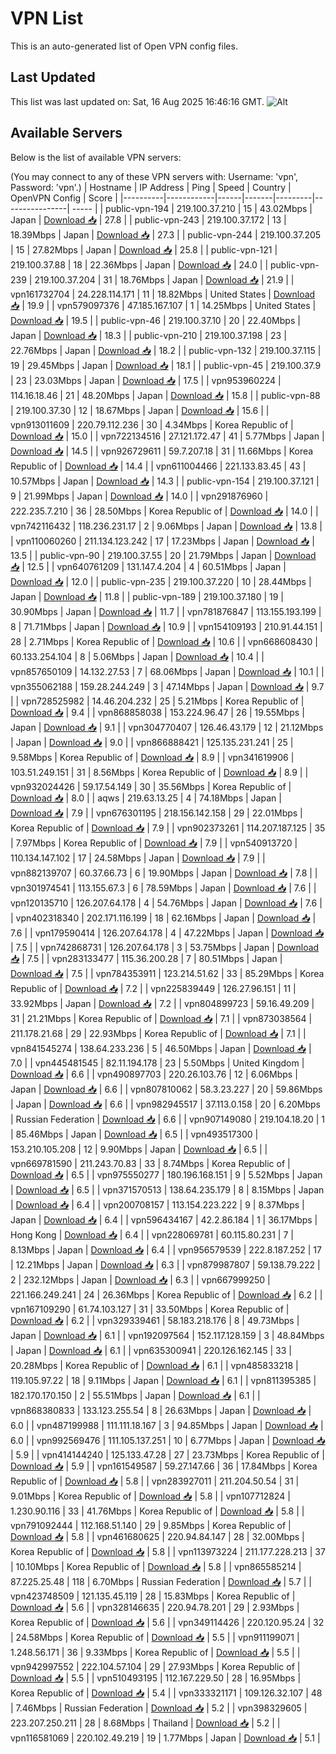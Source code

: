 # VPN List

This is an auto-generated list of Open VPN config files.

## Last Updated

This list was last updated on: Sat, 16 Aug 2025 16:46:16 GMT.
![Alt](https://repobeats.axiom.co/api/embed/186b98318ef1479477931607c1ad7d823f12451f.svg "Repobeats analytics image")

## Available Servers

Below is the list of available VPN servers:

(You may connect to any of these VPN servers with: Username: 'vpn', Password: 'vpn'.)
| Hostname | IP Address | Ping | Speed | Country | OpenVPN Config | Score |
|----------|------------|------|-------|---------|----------------| ----- |
| public-vpn-194 | 219.100.37.210 | 15 | 43.02Mbps | Japan | [Download 📥](./configs/server_0_JP.ovpn) | 27.8 |
| public-vpn-243 | 219.100.37.172 | 13 | 18.39Mbps | Japan | [Download 📥](./configs/server_1_JP.ovpn) | 27.3 |
| public-vpn-244 | 219.100.37.205 | 15 | 27.82Mbps | Japan | [Download 📥](./configs/server_2_JP.ovpn) | 25.8 |
| public-vpn-121 | 219.100.37.88 | 18 | 22.36Mbps | Japan | [Download 📥](./configs/server_3_JP.ovpn) | 24.0 |
| public-vpn-239 | 219.100.37.204 | 31 | 18.76Mbps | Japan | [Download 📥](./configs/server_4_JP.ovpn) | 21.9 |
| vpn161732704 | 24.228.114.171 | 11 | 18.82Mbps | United States | [Download 📥](./configs/server_5_US.ovpn) | 19.9 |
| vpn579097376 | 47.185.167.107 | 1 | 14.25Mbps | United States | [Download 📥](./configs/server_6_US.ovpn) | 19.5 |
| public-vpn-46 | 219.100.37.10 | 20 | 22.40Mbps | Japan | [Download 📥](./configs/server_7_JP.ovpn) | 18.3 |
| public-vpn-210 | 219.100.37.198 | 23 | 22.76Mbps | Japan | [Download 📥](./configs/server_8_JP.ovpn) | 18.2 |
| public-vpn-132 | 219.100.37.115 | 19 | 29.45Mbps | Japan | [Download 📥](./configs/server_9_JP.ovpn) | 18.1 |
| public-vpn-45 | 219.100.37.9 | 23 | 23.03Mbps | Japan | [Download 📥](./configs/server_10_JP.ovpn) | 17.5 |
| vpn953960224 | 114.16.18.46 | 21 | 48.20Mbps | Japan | [Download 📥](./configs/server_11_JP.ovpn) | 15.8 |
| public-vpn-88 | 219.100.37.30 | 12 | 18.67Mbps | Japan | [Download 📥](./configs/server_12_JP.ovpn) | 15.6 |
| vpn913011609 | 220.79.112.236 | 30 | 4.34Mbps | Korea Republic of | [Download 📥](./configs/server_13_KR.ovpn) | 15.0 |
| vpn722134516 | 27.121.172.47 | 41 | 5.77Mbps | Japan | [Download 📥](./configs/server_14_JP.ovpn) | 14.5 |
| vpn926729611 | 59.7.207.18 | 31 | 11.66Mbps | Korea Republic of | [Download 📥](./configs/server_15_KR.ovpn) | 14.4 |
| vpn611004466 | 221.133.83.45 | 43 | 10.57Mbps | Japan | [Download 📥](./configs/server_16_JP.ovpn) | 14.3 |
| public-vpn-154 | 219.100.37.121 | 9 | 21.99Mbps | Japan | [Download 📥](./configs/server_17_JP.ovpn) | 14.0 |
| vpn291876960 | 222.235.7.210 | 36 | 28.50Mbps | Korea Republic of | [Download 📥](./configs/server_18_KR.ovpn) | 14.0 |
| vpn742116432 | 118.236.231.17 | 2 | 9.06Mbps | Japan | [Download 📥](./configs/server_19_JP.ovpn) | 13.8 |
| vpn110060260 | 211.134.123.242 | 17 | 17.23Mbps | Japan | [Download 📥](./configs/server_20_JP.ovpn) | 13.5 |
| public-vpn-90 | 219.100.37.55 | 20 | 21.79Mbps | Japan | [Download 📥](./configs/server_21_JP.ovpn) | 12.5 |
| vpn640761209 | 131.147.4.204 | 4 | 60.51Mbps | Japan | [Download 📥](./configs/server_22_JP.ovpn) | 12.0 |
| public-vpn-235 | 219.100.37.220 | 10 | 28.44Mbps | Japan | [Download 📥](./configs/server_23_JP.ovpn) | 11.8 |
| public-vpn-189 | 219.100.37.180 | 19 | 30.90Mbps | Japan | [Download 📥](./configs/server_24_JP.ovpn) | 11.7 |
| vpn781876847 | 113.155.193.199 | 8 | 71.71Mbps | Japan | [Download 📥](./configs/server_25_JP.ovpn) | 10.9 |
| vpn154109193 | 210.91.44.151 | 28 | 2.71Mbps | Korea Republic of | [Download 📥](./configs/server_26_KR.ovpn) | 10.6 |
| vpn668608430 | 60.133.254.104 | 8 | 5.06Mbps | Japan | [Download 📥](./configs/server_27_JP.ovpn) | 10.4 |
| vpn857650109 | 14.132.27.53 | 7 | 68.06Mbps | Japan | [Download 📥](./configs/server_28_JP.ovpn) | 10.1 |
| vpn355062188 | 159.28.244.249 | 3 | 47.14Mbps | Japan | [Download 📥](./configs/server_29_JP.ovpn) | 9.7 |
| vpn728525982 | 14.46.204.232 | 25 | 5.21Mbps | Korea Republic of | [Download 📥](./configs/server_30_KR.ovpn) | 9.4 |
| vpn868858038 | 153.224.96.47 | 26 | 19.55Mbps | Japan | [Download 📥](./configs/server_31_JP.ovpn) | 9.1 |
| vpn304770407 | 126.46.43.179 | 12 | 21.12Mbps | Japan | [Download 📥](./configs/server_32_JP.ovpn) | 9.0 |
| vpn866888421 | 125.135.231.241 | 25 | 9.58Mbps | Korea Republic of | [Download 📥](./configs/server_33_KR.ovpn) | 8.9 |
| vpn341619906 | 103.51.249.151 | 31 | 8.56Mbps | Korea Republic of | [Download 📥](./configs/server_34_KR.ovpn) | 8.9 |
| vpn932024426 | 59.17.54.149 | 30 | 35.56Mbps | Korea Republic of | [Download 📥](./configs/server_35_KR.ovpn) | 8.0 |
| aqws | 219.63.13.25 | 4 | 74.18Mbps | Japan | [Download 📥](./configs/server_36_JP.ovpn) | 7.9 |
| vpn676301195 | 218.156.142.158 | 29 | 22.01Mbps | Korea Republic of | [Download 📥](./configs/server_37_KR.ovpn) | 7.9 |
| vpn902373261 | 114.207.187.125 | 35 | 7.97Mbps | Korea Republic of | [Download 📥](./configs/server_38_KR.ovpn) | 7.9 |
| vpn540913720 | 110.134.147.102 | 17 | 24.58Mbps | Japan | [Download 📥](./configs/server_39_JP.ovpn) | 7.9 |
| vpn882139707 | 60.37.66.73 | 6 | 19.90Mbps | Japan | [Download 📥](./configs/server_40_JP.ovpn) | 7.8 |
| vpn301974541 | 113.155.67.3 | 6 | 78.59Mbps | Japan | [Download 📥](./configs/server_41_JP.ovpn) | 7.6 |
| vpn120135710 | 126.207.64.178 | 4 | 54.76Mbps | Japan | [Download 📥](./configs/server_42_JP.ovpn) | 7.6 |
| vpn402318340 | 202.171.116.199 | 18 | 62.16Mbps | Japan | [Download 📥](./configs/server_43_JP.ovpn) | 7.6 |
| vpn179590414 | 126.207.64.178 | 4 | 47.22Mbps | Japan | [Download 📥](./configs/server_44_JP.ovpn) | 7.5 |
| vpn742868731 | 126.207.64.178 | 3 | 53.75Mbps | Japan | [Download 📥](./configs/server_45_JP.ovpn) | 7.5 |
| vpn283133477 | 115.36.200.28 | 7 | 80.51Mbps | Japan | [Download 📥](./configs/server_46_JP.ovpn) | 7.5 |
| vpn784353911 | 123.214.51.62 | 33 | 85.29Mbps | Korea Republic of | [Download 📥](./configs/server_47_KR.ovpn) | 7.2 |
| vpn225839449 | 126.27.96.151 | 11 | 33.92Mbps | Japan | [Download 📥](./configs/server_48_JP.ovpn) | 7.2 |
| vpn804899723 | 59.16.49.209 | 31 | 21.21Mbps | Korea Republic of | [Download 📥](./configs/server_49_KR.ovpn) | 7.1 |
| vpn873038564 | 211.178.21.68 | 29 | 22.93Mbps | Korea Republic of | [Download 📥](./configs/server_50_KR.ovpn) | 7.1 |
| vpn841545274 | 138.64.233.236 | 5 | 46.50Mbps | Japan | [Download 📥](./configs/server_51_JP.ovpn) | 7.0 |
| vpn445481545 | 82.11.194.178 | 23 | 5.50Mbps | United Kingdom | [Download 📥](./configs/server_52_GB.ovpn) | 6.6 |
| vpn490897703 | 220.26.103.76 | 12 | 6.06Mbps | Japan | [Download 📥](./configs/server_53_JP.ovpn) | 6.6 |
| vpn807810062 | 58.3.23.227 | 20 | 59.86Mbps | Japan | [Download 📥](./configs/server_54_JP.ovpn) | 6.6 |
| vpn982945517 | 37.113.0.158 | 20 | 6.20Mbps | Russian Federation | [Download 📥](./configs/server_55_RU.ovpn) | 6.6 |
| vpn907149080 | 219.104.18.20 | 1 | 85.46Mbps | Japan | [Download 📥](./configs/server_56_JP.ovpn) | 6.5 |
| vpn493517300 | 153.210.105.208 | 12 | 9.90Mbps | Japan | [Download 📥](./configs/server_57_JP.ovpn) | 6.5 |
| vpn669781590 | 211.243.70.83 | 33 | 8.74Mbps | Korea Republic of | [Download 📥](./configs/server_58_KR.ovpn) | 6.5 |
| vpn975550277 | 180.196.168.151 | 9 | 5.52Mbps | Japan | [Download 📥](./configs/server_59_JP.ovpn) | 6.5 |
| vpn371570513 | 138.64.235.179 | 8 | 8.15Mbps | Japan | [Download 📥](./configs/server_60_JP.ovpn) | 6.4 |
| vpn200708157 | 113.154.223.222 | 9 | 8.37Mbps | Japan | [Download 📥](./configs/server_61_JP.ovpn) | 6.4 |
| vpn596434167 | 42.2.86.184 | 1 | 36.17Mbps | Hong Kong | [Download 📥](./configs/server_62_HK.ovpn) | 6.4 |
| vpn228069781 | 60.115.80.231 | 7 | 8.13Mbps | Japan | [Download 📥](./configs/server_63_JP.ovpn) | 6.4 |
| vpn956579539 | 222.8.187.252 | 17 | 12.21Mbps | Japan | [Download 📥](./configs/server_64_JP.ovpn) | 6.3 |
| vpn879987807 | 59.138.79.222 | 2 | 232.12Mbps | Japan | [Download 📥](./configs/server_65_JP.ovpn) | 6.3 |
| vpn667999250 | 221.166.249.241 | 24 | 26.36Mbps | Korea Republic of | [Download 📥](./configs/server_66_KR.ovpn) | 6.2 |
| vpn167109290 | 61.74.103.127 | 31 | 33.50Mbps | Korea Republic of | [Download 📥](./configs/server_67_KR.ovpn) | 6.2 |
| vpn329339461 | 58.183.218.176 | 8 | 49.73Mbps | Japan | [Download 📥](./configs/server_68_JP.ovpn) | 6.1 |
| vpn192097564 | 152.117.128.159 | 3 | 48.84Mbps | Japan | [Download 📥](./configs/server_69_JP.ovpn) | 6.1 |
| vpn635300941 | 220.126.162.145 | 33 | 20.28Mbps | Korea Republic of | [Download 📥](./configs/server_70_KR.ovpn) | 6.1 |
| vpn485833218 | 119.105.97.22 | 18 | 9.11Mbps | Japan | [Download 📥](./configs/server_71_JP.ovpn) | 6.1 |
| vpn811395385 | 182.170.170.150 | 2 | 55.51Mbps | Japan | [Download 📥](./configs/server_72_JP.ovpn) | 6.1 |
| vpn868380833 | 133.123.255.54 | 8 | 26.63Mbps | Japan | [Download 📥](./configs/server_73_JP.ovpn) | 6.0 |
| vpn487199988 | 111.111.18.167 | 3 | 94.85Mbps | Japan | [Download 📥](./configs/server_74_JP.ovpn) | 6.0 |
| vpn992569476 | 111.105.137.251 | 10 | 6.77Mbps | Japan | [Download 📥](./configs/server_75_JP.ovpn) | 5.9 |
| vpn414144240 | 125.133.47.28 | 27 | 23.73Mbps | Korea Republic of | [Download 📥](./configs/server_76_KR.ovpn) | 5.9 |
| vpn161549587 | 59.27.147.66 | 36 | 17.84Mbps | Korea Republic of | [Download 📥](./configs/server_77_KR.ovpn) | 5.8 |
| vpn283927011 | 211.204.50.54 | 31 | 9.01Mbps | Korea Republic of | [Download 📥](./configs/server_78_KR.ovpn) | 5.8 |
| vpn107712824 | 1.230.90.116 | 33 | 41.76Mbps | Korea Republic of | [Download 📥](./configs/server_79_KR.ovpn) | 5.8 |
| vpn791092444 | 112.168.51.140 | 29 | 9.85Mbps | Korea Republic of | [Download 📥](./configs/server_80_KR.ovpn) | 5.8 |
| vpn461680625 | 220.94.84.147 | 28 | 32.00Mbps | Korea Republic of | [Download 📥](./configs/server_81_KR.ovpn) | 5.8 |
| vpn113973224 | 211.177.228.213 | 37 | 10.10Mbps | Korea Republic of | [Download 📥](./configs/server_82_KR.ovpn) | 5.8 |
| vpn865585214 | 87.225.25.48 | 118 | 6.70Mbps | Russian Federation | [Download 📥](./configs/server_83_RU.ovpn) | 5.7 |
| vpn423748509 | 121.135.45.119 | 28 | 15.83Mbps | Korea Republic of | [Download 📥](./configs/server_84_KR.ovpn) | 5.6 |
| vpn328146635 | 220.94.78.201 | 29 | 2.93Mbps | Korea Republic of | [Download 📥](./configs/server_85_KR.ovpn) | 5.6 |
| vpn349114426 | 220.120.95.24 | 32 | 24.58Mbps | Korea Republic of | [Download 📥](./configs/server_86_KR.ovpn) | 5.5 |
| vpn911199071 | 1.248.56.171 | 36 | 9.33Mbps | Korea Republic of | [Download 📥](./configs/server_87_KR.ovpn) | 5.5 |
| vpn942997552 | 222.104.57.104 | 29 | 27.93Mbps | Korea Republic of | [Download 📥](./configs/server_88_KR.ovpn) | 5.5 |
| vpn510493195 | 112.167.229.50 | 28 | 16.95Mbps | Korea Republic of | [Download 📥](./configs/server_89_KR.ovpn) | 5.4 |
| vpn333321171 | 109.126.32.107 | 48 | 7.46Mbps | Russian Federation | [Download 📥](./configs/server_90_RU.ovpn) | 5.2 |
| vpn398329605 | 223.207.250.211 | 28 | 8.68Mbps | Thailand | [Download 📥](./configs/server_91_TH.ovpn) | 5.2 |
| vpn116581069 | 220.102.49.219 | 19 | 1.77Mbps | Japan | [Download 📥](./configs/server_92_JP.ovpn) | 5.1 |
